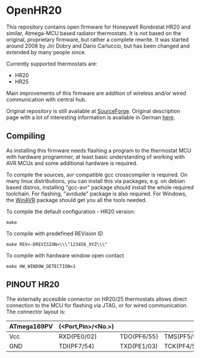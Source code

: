 # OpenHR20

This repository contains open firmware for Honeywell Rondostat HR20 and similar, Atmega-MCU based radiator thermostats. It is not based on the original, proprietary firmware, but rather a complete rewrite. It was started around 2008 by Jiri Dobry and Dario Carluccio, but has been changed and extended by many people since.

Currently supported thermostats are:
* HR20
* HR25

Main improvements of this firmware are addition of wireless and/or wired communication with central hub.


Original repository is still available at [SourceForge](https://sourceforge.net/projects/openhr20/). Original description page with a lot of interesting information is available in German [here](https://www.mikrocontroller.net/articles/Heizungssteuerung_mit_Honeywell_HR20).

## Compiling

As installing this firmware needs flashing a program to the thermostat MCU with hardware programmer, at least basic understanding of working with AVR MCUs and some additional hardware is required.

To compile the sources, avr compatible gcc crosscompiler is required. On many linux distributions, you can install this via packages, e.g. on debian based distros, installing "gcc-avr" package should install the whole required toolchain. For flashing, "avrdude" package is also required. For Windows, the [WinAVR](https://sourceforge.net/projects/winavr/) package should get you all the tools needed.

To compile the default configuration - HR20 version:

`make`

To compile with predefined REVision ID

`make REV=-DREVISION=\\\"123456_XYZ\\\"`

To compile with hardware window open contact

`make HW_WINDOW_DETECTION=1`

## PINOUT HR20

The externally accesible connector on HR20/25 thermostats allows direct connection to the MCU for flashing via JTAG, or for wired communication. The connector layout is:

| ATmega169PV | <Func>(<Port,Pin>/<No.>) | | | |
| --- | ----------- | ----------- | ----------- | ------------ |
| Vcc | RXD(PE0/02) | TDO(PF6/55) | TMS(PF5/56) | /RST(PG5/20) |
| GND | TDI(PF7/54) | TXD(PE1/03) | TCK(PF4/57) |     (PE2/04) |
